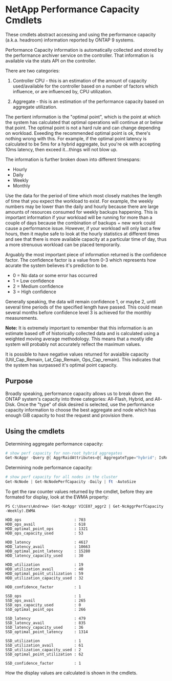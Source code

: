 # NetApp Performance Capacity Cmdlets

These cmdlets abstract accessing and using the performance capacity (a.k.a. headroom) information reported by ONTAP 9 systems.

Performance Capacity information is automatically collected and stored by the performance archiver service on the controller.  That information is available via the stats API on the controller.

There are two categories:

1) Controller CPU - this is an estimation of the amount of capacity used/available for the controller based on a number of factors which influence, or are influenced by, CPU utilization.

2) Aggregate - this is an estimation of the performance capacity based on aggregate utilization.

The pertient information is the "optimal point", which is the point at which the system has calculated that optimal operations will continue at or below that point.  The optimal point is not a hard rule and can change depending on workload.  Exeeding the recommended optimal point is ok, there's nothing wrong with this.  For example, if the optimal point latency is calculated to be 5ms for a hybrid aggregate, but you're ok with accepting 10ms latency, then exceed it...things will not blow up.

The information is further broken down into different timespans:

* Hourly
* Daily
* Weekly
* Monthly

Use the data for the period of time which most closely matches the length of time that you expect the workload to exist.  For example, the weekly numbers may be lower than the daily and hourly because there are large amounts of resources consumed for weekly backups happening.  This is important information if your workload will be running for more than a couple of days because the combination of backups + new work could cause a performance issue.  However, if your workload will only last a few hours, then it maybe safe to look at the hourly statistics at different times and see that there is more available capacity at a particular time of day, thus a more strenuous workload can be placed temporarily.

Arguably the most important piece of information returned is the confidence factor.  The confidence factor is a value from 0-3 which represents how acurate the system believes it's prediction to be.

* 0 = No data or some error has occurred
* 1 = Low confidence
* 2 = Medium confidence
* 3 = High confidence

Generally speaking, the data will remain confidence 1, or maybe 2, until several time periods of the specified length have passed.  This could mean several months before confidence level 3 is achieved for the monthly measurements.

**Note:** It is extremely important to remember that this information is an estimate based off of historically collected data and is calculated using a weighted moving average methodology.  This means that a mostly idle system will probably not accurately reflect the maximum values.

It is possible to have negative values returned for avaialble capacity (Util_Cap_Remain, Lat_Cap_Remain, Ops_Cap_remain).  This indicates that the system has surpassed it's optimal point capacity.

## Purpose

Broadly speaking, performance capacity allows us to break down the ONTAP system's capacity into three categories: All-Flash, Hybrid, and All-Disk.  Once the "type" of disk desired is selected, use the performance capacity information to choose the best aggregate and node which has enough GiB capacity to host the request and provision there.

## Using the cmdlets

Determining aggregate performance capacity:

```powershell
# show perf capacity for non-root hybrid aggregates
Get-NcAggr -Query @{ AggrRaidAttributes=@{ AggregateType="hybrid"; IsRootAggregate=$false }} | Get-NcAggrPerfCapacity -Daily
```

Determining node performance capacity:

```powershell
# show perf capacity for all nodes in the cluster
Get-NcNode | Get-NcNodePerfCapacity -Daily | ft -AutoSize
```

To get the raw counter values returned by the cmdlet, before they are formated for display, look at the EWMA property:

```
PS C:\Users\Andrew> (Get-NcAggr VICE07_aggr2 | Get-NcAggrPerfCapacity -Weekly).EWMA

HDD_ops                       : 703
HDD_ops_avail                 : 618
HDD_optimal_point_ops         : 1321
HDD_ops_capacity_used         : 53

HDD_latency                   : 4617
HDD_latency_avail             : 10663
HDD_optimal_point_latency     : 15280
HDD_latency_capacity_used     : 30

HDD_utilization               : 19
HDD_utilization_avail         : 40
HDD_optimal_point_utilization : 59
HDD_utilization_capacity_used : 32

HDD_confidence_factor         : 1

SSD_ops                       : 1
SSD_ops_avail                 : 265
SSD_ops_capacity_used         : 0
SSD_optimal_point_ops         : 266

SSD_latency                   : 479
SSD_latency_avail             : 835
SSD_latency_capacity_used     : 36
SSD_optimal_point_latency     : 1314

SSD_utilization               : 1
SSD_utilization_avail         : 61
SSD_utilization_capacity_used : 2
SSD_optimal_point_utilization : 62

SSD_confidence_factor         : 1

```

How the display values are calculated is shown in the cmdlets.
